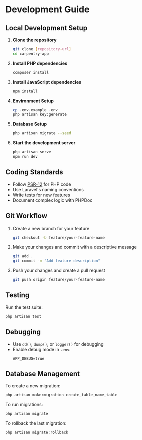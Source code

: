 # Development Guide

## Local Development Setup

1. **Clone the repository**
   ```bash
   git clone [repository-url]
   cd carpentry-app
   ```

2. **Install PHP dependencies**
   ```bash
   composer install
   ```

3. **Install JavaScript dependencies**
   ```bash
   npm install
   ```

4. **Environment Setup**
   ```bash
   cp .env.example .env
   php artisan key:generate
   ```

5. **Database Setup**
   ```bash
   php artisan migrate --seed
   ```

6. **Start the development server**
   ```bash
   php artisan serve
   npm run dev
   ```

## Coding Standards

- Follow [PSR-12](https://www.php-fig.org/psr/psr-12/) for PHP code
- Use Laravel's naming conventions
- Write tests for new features
- Document complex logic with PHPDoc

## Git Workflow

1. Create a new branch for your feature
   ```bash
   git checkout -b feature/your-feature-name
   ```

2. Make your changes and commit with a descriptive message
   ```bash
   git add .
   git commit -m "Add feature description"
   ```

3. Push your changes and create a pull request
   ```bash
   git push origin feature/your-feature-name
   ```

## Testing

Run the test suite:
```bash
php artisan test
```

## Debugging

- Use `dd()`, `dump()`, or `logger()` for debugging
- Enable debug mode in `.env`:
  ```
  APP_DEBUG=true
  ```

## Database Management

To create a new migration:
```bash
php artisan make:migration create_table_name_table
```

To run migrations:
```bash
php artisan migrate
```

To rollback the last migration:
```bash
php artisan migrate:rollback
```
